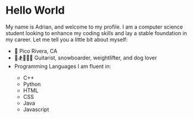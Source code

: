 # Hello World

My name is Adrian, and welcome to my profile.  I am a computer science student looking to enhance my coding skills and lay a stable foundation in my career.  Let me tell you a little bit about myself:
<ul>
  <li>📍 Pico Rivera, CA</li>
  <li>🎸🏂🏋️‍♂️🐶 Guitarist, snowboarder, weightlifter, and dog lover</li>
  <li>Programming Languages I am fluent in: </li>
  <ul>
    <li>C++</li>
    <li>Python</li>
    <li>HTML</li>
    <li>CSS</li>
    <li>Java</li>
    <li>Javascript</li>
  </ul>
</ul>
<!--
adriancancode/adriancancode is a ✨ special ✨ repository because its `README.md` (this file) appears on your GitHub profile.
You can click the Preview link to take a look at your changes.
--->
